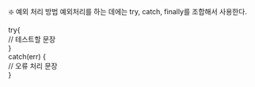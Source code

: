 ❇️ 예외 처리 방법
예외처리를 하는 데에는 try, catch, finally를 조합해서 사용한다.

try{ <br>
// 테스트할 문장 <br>
}<br>
catch(err) {<br>
// 오류 처리 문장<br>
}
